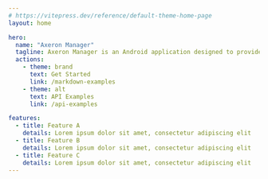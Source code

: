 ```yaml
---
# https://vitepress.dev/reference/default-theme-home-page
layout: home

hero:
  name: "Axeron Manager"
  tagline: Axeron Manager is an Android application designed to provide deeper control over apps and the system.
  actions:
    - theme: brand
      text: Get Started
      link: /markdown-examples
    - theme: alt
      text: API Examples
      link: /api-examples

features:
  - title: Feature A
    details: Lorem ipsum dolor sit amet, consectetur adipiscing elit
  - title: Feature B
    details: Lorem ipsum dolor sit amet, consectetur adipiscing elit
  - title: Feature C
    details: Lorem ipsum dolor sit amet, consectetur adipiscing elit
---
```

